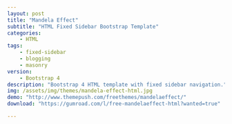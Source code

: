 ```yaml
---
layout: post
title: "Mandela Effect"
subtitle: "HTML Fixed Sidebar Bootstrap Template"          
categories:
    - HTML
tags:
    - fixed-sidebar
    - blogging
    - masonry
version:
    - Bootstrap 4
description: "Bootstrap 4 HTML template with fixed sidebar navigation."
img: /assets/img/themes/mandela-effect-html.jpg
demo: "http://www.themepush.com/freethemes/mandelaeffect/"
download: "https://gumroad.com/l/free-mandelaeffect-html?wanted=true"

---
```

